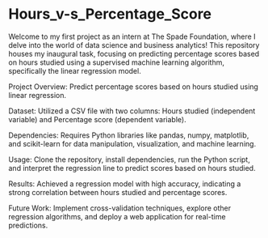 # Hours_v-s_Percentage_Score
Welcome to my first project as an intern at The Spade Foundation, where I delve into the world of data science and business analytics! This repository houses my inaugural task, focusing on predicting percentage scores based on hours studied using a supervised machine learning algorithm, specifically the linear regression model.

Project Overview: Predict percentage scores based on hours studied using linear regression.

Dataset: Utilized a CSV file with two columns: Hours studied (independent variable) and Percentage score (dependent variable).

Dependencies: Requires Python libraries like pandas, numpy, matplotlib, and scikit-learn for data manipulation, visualization, and machine learning.

Usage: Clone the repository, install dependencies, run the Python script, and interpret the regression line to predict scores based on hours studied.

Results: Achieved a regression model with high accuracy, indicating a strong correlation between hours studied and percentage scores.

Future Work: Implement cross-validation techniques, explore other regression algorithms, and deploy a web application for real-time predictions.

